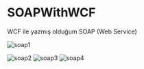 # SOAPWithWCF
WCF ile yazmış olduğum SOAP  (Web Service)

![soap1](https://user-images.githubusercontent.com/55048902/111909177-49d9a200-8a6d-11eb-9333-9572d2d88a0a.PNG)

![soap2](https://user-images.githubusercontent.com/55048902/111909191-5c53db80-8a6d-11eb-8c91-2f17d97c799f.PNG)
![soap3](https://user-images.githubusercontent.com/55048902/111909195-5eb63580-8a6d-11eb-9911-fe211a333eb9.PNG)
![soap4](https://user-images.githubusercontent.com/55048902/111909197-5fe76280-8a6d-11eb-9e4f-c2d7bb1db952.PNG)


